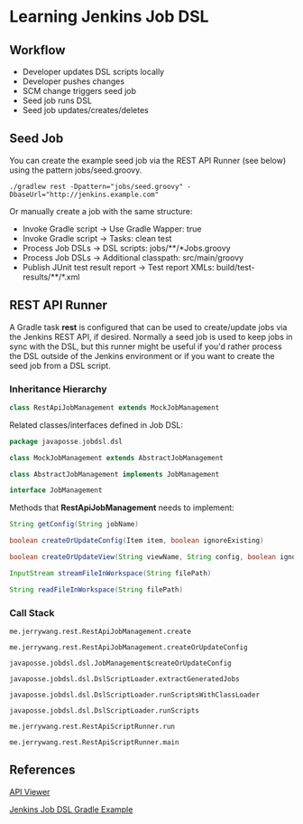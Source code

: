 # Learning Jenkins Job DSL

## Workflow
* Developer updates DSL scripts locally
* Developer pushes changes
* SCM change triggers seed job
* Seed job runs DSL
* Seed job updates/creates/deletes

## Seed Job
You can create the example seed job via the REST API Runner (see below) using the pattern jobs/seed.groovy.
```
./gradlew rest -Dpattern="jobs/seed.groovy" -DbaseUrl="http://jenkins.example.com"
```
Or manually create a job with the same structure:
* Invoke Gradle script -> Use Gradle Wapper: true
* Invoke Gradle script -> Tasks: clean test
* Process Job DSLs -> DSL scripts: jobs/**/*Jobs.groovy
* Process Job DSLs -> Additional classpath: src/main/groovy
* Publish JUnit test result report -> Test report XMLs: build/test-results/**/*.xml

## REST API Runner
A Gradle task **rest** is configured that can be used to create/update jobs via the Jenkins REST API, if desired. Normally a seed job is used to keep jobs in sync with the DSL, but this runner might be useful if you'd rather process the DSL outside of the Jenkins environment or if you want to create the seed job from a DSL script.

### Inheritance Hierarchy
```groovy
class RestApiJobManagement extends MockJobManagement
```

Related classes/interfaces defined in Job DSL:
```groovy
package javaposse.jobdsl.dsl

class MockJobManagement extends AbstractJobManagement

class AbstractJobManagement implements JobManagement

interface JobManagement
```

Methods that **RestApiJobManagement** needs to implement:
```groovy
String getConfig(String jobName)

boolean createOrUpdateConfig(Item item, boolean ignoreExisting)

boolean createOrUpdateView(String viewName, String config, boolean ignoreExisting)

InputStream streamFileInWorkspace(String filePath)

String readFileInWorkspace(String filePath)
```

### Call Stack
```
me.jerrywang.rest.RestApiJobManagement.create

me.jerrywang.rest.RestApiJobManagement.createOrUpdateConfig

javaposse.jobdsl.dsl.JobManagement$createOrUpdateConfig

javaposse.jobdsl.dsl.DslScriptLoader.extractGeneratedJobs

javaposse.jobdsl.dsl.DslScriptLoader.runScriptsWithClassLoader

javaposse.jobdsl.dsl.DslScriptLoader.runScripts

me.jerrywang.rest.RestApiScriptRunner.run

me.jerrywang.rest.RestApiScriptRunner.main
```

## References
[API Viewer](https://jenkinsci.github.io/job-dsl-plugin/)

[Jenkins Job DSL Gradle Example](https://github.com/sheehan/job-dsl-gradle-example)

